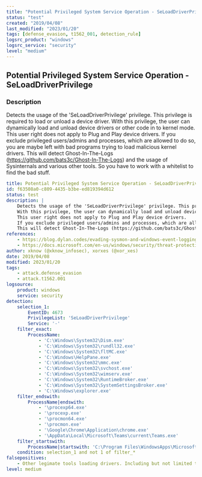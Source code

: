 ```yaml
---
title: "Potential Privileged System Service Operation - SeLoadDriverPrivilege"
status: "test"
created: "2019/04/08"
last_modified: "2023/01/20"
tags: [defense_evasion, t1562_001, detection_rule]
logsrc_product: "windows"
logsrc_service: "security"
level: "medium"
---
```


## Potential Privileged System Service Operation - SeLoadDriverPrivilege

### Description

Detects the usage of the 'SeLoadDriverPrivilege' privilege. This privilege is required to load or unload a device driver.
With this privilege, the user can dynamically load and unload device drivers or other code in to kernel mode.
This user right does not apply to Plug and Play device drivers.
If you exclude privileged users/admins and processes, which are allowed to do so, you are maybe left with bad programs trying to load malicious kernel drivers.
This will detect Ghost-In-The-Logs (https://github.com/bats3c/Ghost-In-The-Logs) and the usage of Sysinternals and various other tools. So you have to work with a whitelist to find the bad stuff.


```yml
title: Potential Privileged System Service Operation - SeLoadDriverPrivilege
id: f63508a0-c809-4435-b3be-ed819394d612
status: test
description: |
    Detects the usage of the 'SeLoadDriverPrivilege' privilege. This privilege is required to load or unload a device driver.
    With this privilege, the user can dynamically load and unload device drivers or other code in to kernel mode.
    This user right does not apply to Plug and Play device drivers.
    If you exclude privileged users/admins and processes, which are allowed to do so, you are maybe left with bad programs trying to load malicious kernel drivers.
    This will detect Ghost-In-The-Logs (https://github.com/bats3c/Ghost-In-The-Logs) and the usage of Sysinternals and various other tools. So you have to work with a whitelist to find the bad stuff.
references:
    - https://blog.dylan.codes/evading-sysmon-and-windows-event-logging/
    - https://docs.microsoft.com/en-us/windows/security/threat-protection/auditing/event-4673
author: xknow (@xknow_infosec), xorxes (@xor_xes)
date: 2019/04/08
modified: 2023/01/20
tags:
    - attack.defense_evasion
    - attack.t1562.001
logsource:
    product: windows
    service: security
detection:
    selection_1:
        EventID: 4673
        PrivilegeList: 'SeLoadDriverPrivilege'
        Service: '-'
    filter_exact:
        ProcessName:
            - 'C:\Windows\System32\Dism.exe'
            - 'C:\Windows\System32\rundll32.exe'
            - 'C:\Windows\System32\fltMC.exe'
            - 'C:\Windows\HelpPane.exe'
            - 'C:\Windows\System32\mmc.exe'
            - 'C:\Windows\System32\svchost.exe'
            - 'C:\Windows\System32\wimserv.exe'
            - 'C:\Windows\System32\RuntimeBroker.exe'
            - 'C:\Windows\System32\SystemSettingsBroker.exe'
            - 'C:\Windows\explorer.exe'
    filter_endswith:
        ProcessName|endswith:
            - '\procexp64.exe'
            - '\procexp.exe'
            - '\procmon64.exe'
            - '\procmon.exe'
            - '\Google\Chrome\Application\chrome.exe'
            - '\AppData\Local\Microsoft\Teams\current\Teams.exe'
    filter_startswith:
        ProcessName|startswith: 'C:\Program Files\WindowsApps\Microsoft'
    condition: selection_1 and not 1 of filter_*
falsepositives:
    - Other legimate tools loading drivers. Including but not limited to, Sysinternals, CPU-Z, AVs etc. A baseline needs to be created according to the used products and allowed tools. A good thing to do is to try and exclude users who are allowed to load drivers.
level: medium

```
